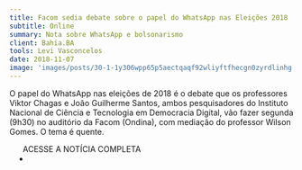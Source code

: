 ```yaml
---
title: Facom sedia debate sobre o papel do WhatsApp nas Eleições 2018
subtitle: Online
summary: Nota sobre WhatsApp e bolsonarismo
client: Bahia.BA
tools: Levi Vasconcelos
date: 2018-11-07
image: 'images/posts/30-1-1y306wpp65p5aectqaqf92wliyftfhecgn0zyrdlinhg.png'
---
```


O papel do WhatsApp nas eleições de 2018 é o debate que os professores Viktor Chagas e João Guilherme Santos, ambos pesquisadores do Instituto Nacional de Ciência e Tecnologia em Democracia Digital, vão fazer segunda (9h30) no auditório da Facom (Ondina), com mediação do professor Wilson Gomes. O tema é quente.

<div class="post__share"><ul class="share__list list-reset">ACESSE A NOTÍCIA COMPLETA<li class="share__item" style="margin-left: 10px"><a class="share__link share__facebook" style="background: #fa5657" href="http://bahia.ba/politica/rapidas-229/ 
onclick=window.open(this.href, 'pop-up', 'left=20,top=20,width=500,height=500,toolbar=1,resizable=0'); return false;" title="Link" rel="nofollow"><i class="fa-solid fa-link"></i></a></li></ul></div>
<!-- <div class="gallery-box"><div class="gallery"><img src="/clipping/images/example-1.jpg" loading="lazy" alt="Project"><img src="/clipping/images/example-2.jpg" loading="lazy" alt="Project"></div><em>Gallery / <a href="https://www.freepik.com/" target="_blank">Freepic</a></em></div> -->